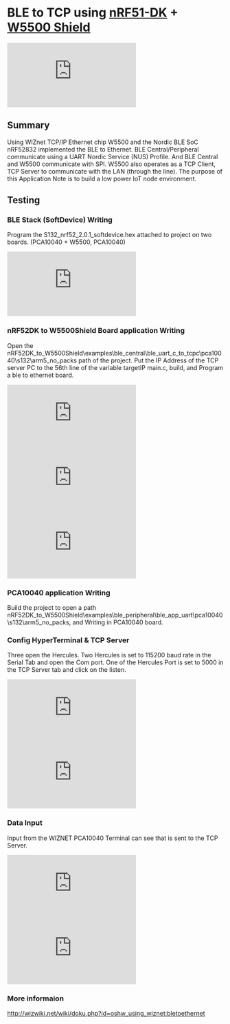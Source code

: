 # BLE to TCP using [nRF51-DK](https://www.nordicsemi.com/eng/Products/Bluetooth-low-energy/nRF52-DK) + [W5500 Shield](http://wizwiki.net/wiki/doku.php?id=osh:w5500_ethernet_shield:start)


![nRF51DK + W5500 Shield](http://wizwiki.net/wiki/lib/exe/fetch.php?media=osh:cookie:nrf52_w5500_shield.jpg "nRF51DK + W5500 Shield")

## Summary

Using WIZnet TCP/IP Ethernet chip W5500 and the Nordic BLE SoC nRF52832 implemented the BLE to Ethernet. BLE Central/Peripheral communicate using a UART Nordic Service (NUS) Profile. And BLE Central and W5500 communicate with SPI. W5500 also operates as a TCP Client, TCP Server to communicate with the LAN (through the line). The purpose of this Application Note is to build a low power IoT node environment. 

## Testing

### BLE Stack (SoftDevice) Writing
Program the S132_nrf52_2.0.1_softdevice.hex attached to project on two boards. (PCA10040 + W5500, PCA10040) 

![SD Writing](http://wizwiki.net/wiki/lib/exe/fetch.php?media=osh:cookie:3-1_bte_testing.jpg "SD Writing")

### nRF52DK to W5500Shield Board application Writing
Open the nRF52DK_to_W5500Shield\examples\ble_central\ble_uart_c_to_tcpc\pca10040\s132\arm5_no_packs path of the project. Put the IP Address of the TCP server PC to the 56th line of the variable targetIP main.c, build, and Program a ble to ethernet board.

![ipconfig](http://wizwiki.net/wiki/lib/exe/fetch.php?media=osh:cookie:ipconfig.png "ipconfig")
![targetIP](http://wizwiki.net/wiki/lib/exe/fetch.php?media=osh:cookie:3-3_bte_testing.jpg "targetIP")
![APP Writing](http://wizwiki.net/wiki/lib/exe/fetch.php?media=osh:cookie:3-4_bte_testing.jpg "APP Writing")

### PCA10040 application Writing
Build the project to open a path nRF52DK_to_W5500Shield\examples\ble_peripheral\ble_app_uart\pca10040\s132\arm5_no_packs, and Writing in PCA10040 board. 

### Config HyperTerminal & TCP Server
Three open the Hercules. Two Hercules is set to 115200 baud rate in the Serial Tab and open the Com port. One of the Hercules Port is set to 5000 in the TCP Server tab and click on the listen.

![Hercules1](http://wizwiki.net/wiki/lib/exe/fetch.php?media=osh:cookie:3-5_bte_testing.jpg "Hercules1")
![Hercules2](http://wizwiki.net/wiki/lib/exe/fetch.php?media=osh:cookie:3-6_bte_testing.jpg "Hercules2")

### Data Input
Input from the WIZNET PCA10040 Terminal can see that is sent to the TCP Server. 

![Data Input1](http://wizwiki.net/wiki/lib/exe/fetch.php?media=osh:cookie:3-7_bte_testing.jpg "Data Input1")
![Data Input2](http://wizwiki.net/wiki/lib/exe/fetch.php?media=osh:cookie:3-8_bte_testing.jpg "Data Input2")

### More informaion 
http://wizwiki.net/wiki/doku.php?id=oshw_using_wiznet:bletoethernet

